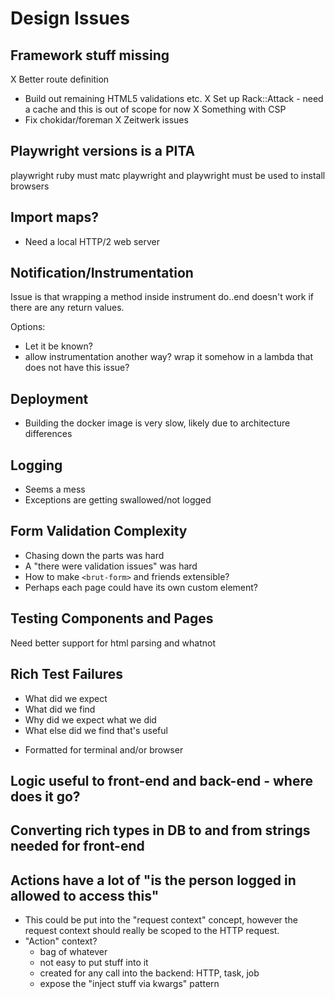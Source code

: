 # Design Issues

## Framework stuff missing

X Better route definition
* Build out remaining HTML5 validations etc.
X Set up Rack::Attack - need a cache and this is out of scope for now
X Something with CSP
* Fix chokidar/foreman
X Zeitwerk issues

## Playwright versions is a PITA

playwright ruby must matc playwright and playwright must be used to install browsers

## Import maps?

* Need a local HTTP/2 web server

## Notification/Instrumentation

Issue is that wrapping a method inside instrument do..end doesn't work if there are any return values.

Options:

* Let it be known?
* allow instrumentation another way?  wrap it somehow in a lambda that does not have this issue?

## Deployment 

* Building the docker image is very slow, likely due to architecture differences

## Logging

* Seems a mess
* Exceptions are getting swallowed/not logged

## Form Validation Complexity

* Chasing down the parts was hard
* A "there were validation issues" was hard
* How to make `<brut-form>` and friends extensible?
* Perhaps each page could have its own custom element?

## Testing Components and Pages

Need better support for html parsing and whatnot

## Rich Test Failures

* What did we expect
* What did we find
* Why did we expect what we did
* What else did we find that's useful

- Formatted for terminal and/or browser

## Logic useful to front-end and back-end - where does it go?

## Converting rich types in DB to and from strings needed for front-end

## Actions have a lot of "is the person logged in allowed to access this"

* This could be put into the "request context" concept, however the request context should really be scoped to the HTTP request.
* "Action" context?
    - bag of whatever
    - not easy to put stuff into it
    - created for any call into the backend: HTTP, task, job
    - expose the "inject stuff via kwargs" pattern




